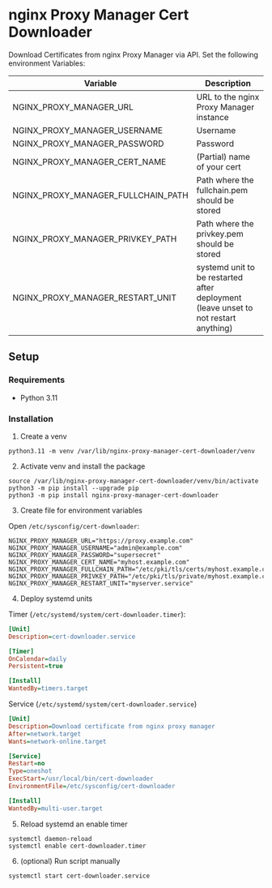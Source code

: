 # nginx Proxy Manager Cert Downloader

Download Certificates from nginx Proxy Manager via API. Set the following environment Variables:

| Variable                           | Description                                                                         |
| ---------------------------------- | ----------------------------------------------------------------------------------- |
| NGINX_PROXY_MANAGER_URL            | URL to the nginx Proxy Manager instance                                             |
| NGINX_PROXY_MANAGER_USERNAME       | Username                                                                            |
| NGINX_PROXY_MANAGER_PASSWORD       | Password                                                                            |
| NGINX_PROXY_MANAGER_CERT_NAME      | (Partial) name of your cert                                                         |
| NGINX_PROXY_MANAGER_FULLCHAIN_PATH | Path where the fullchain.pem should be stored                                       |
| NGINX_PROXY_MANAGER_PRIVKEY_PATH   | Path where the privkey.pem should be stored                                         |
| NGINX_PROXY_MANAGER_RESTART_UNIT   | systemd unit to be restarted after deployment (leave unset to not restart anything) |

## Setup

### Requirements

- Python 3.11

### Installation

1. Create a venv

```shell
python3.11 -m venv /var/lib/nginx-proxy-manager-cert-downloader/venv
```

2. Activate venv and install the package

```shell
source /var/lib/nginx-proxy-manager-cert-downloader/venv/bin/activate
python3 -m pip install --upgrade pip
python3 -m pip install nginx-proxy-manager-cert-downloader
```

3. Create file for environment variables

Open `/etc/sysconfig/cert-downloader`:

```shell
NGINX_PROXY_MANAGER_URL="https://proxy.example.com"
NGINX_PROXY_MANAGER_USERNAME="admin@example.com"
NGINX_PROXY_MANAGER_PASSWORD="supersecret"
NGINX_PROXY_MANAGER_CERT_NAME="myhost.example.com"
NGINX_PROXY_MANAGER_FULLCHAIN_PATH="/etc/pki/tls/certs/myhost.example.com.pem"
NGINX_PROXY_MANAGER_PRIVKEY_PATH="/etc/pki/tls/private/myhost.example.com.pem"
NGINX_PROXY_MANAGER_RESTART_UNIT="myserver.service"
```

4. Deploy systemd units

Timer (`/etc/systemd/system/cert-downloader.timer`):

```ini
[Unit]
Description=cert-downloader.service

[Timer]
OnCalendar=daily
Persistent=true

[Install]
WantedBy=timers.target
```

Service (`/etc/systemd/system/cert-downloader.service`)

```ini
[Unit]
Description=Download certificate from nginx proxy manager
After=network.target
Wants=network-online.target

[Service]
Restart=no
Type=oneshot
ExecStart=/usr/local/bin/cert-downloader
EnvironmentFile=/etc/sysconfig/cert-downloader

[Install]
WantedBy=multi-user.target
```

5. Reload systemd an enable timer

```shell
systemctl daemon-reload
systemctl enable cert-downloader.timer
```

6. (optional) Run script manually

```shell
systemctl start cert-downloader.service
```
